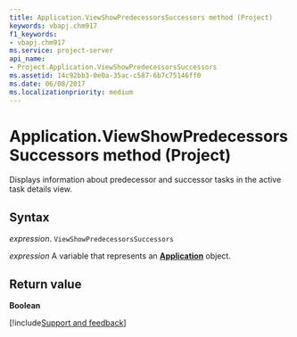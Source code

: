 ```yaml
---
title: Application.ViewShowPredecessorsSuccessors method (Project)
keywords: vbapj.chm917
f1_keywords:
- vbapj.chm917
ms.service: project-server
api_name:
- Project.Application.ViewShowPredecessorsSuccessors
ms.assetid: 14c92bb3-0e0a-35ac-c587-6b7c75146ff0
ms.date: 06/08/2017
ms.localizationpriority: medium
---
```



# Application.ViewShowPredecessorsSuccessors method (Project)

Displays information about predecessor and successor tasks in the active task details view.


## Syntax

_expression_. `ViewShowPredecessorsSuccessors`

_expression_ A variable that represents an **[Application](Project.Application.md)** object.


## Return value

 **Boolean**

[!include[Support and feedback](~/includes/feedback-boilerplate.md)]